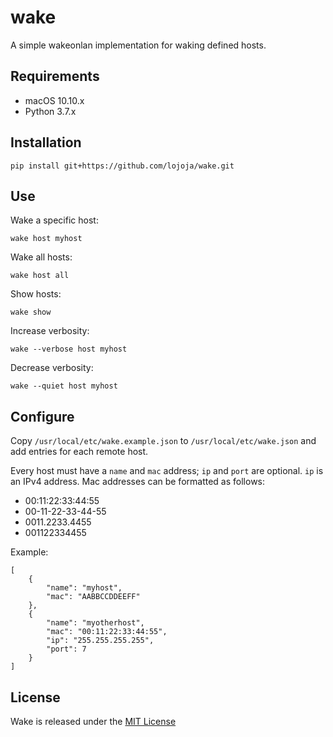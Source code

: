 wake
====

A simple wakeonlan implementation for waking defined hosts.


Requirements
------------

* macOS 10.10.x
* Python 3.7.x


Installation
------------

```
pip install git+https://github.com/lojoja/wake.git
```


Use
---

Wake a specific host:

```
wake host myhost
```

Wake all hosts:

```
wake host all
```

Show hosts:

```
wake show
```

Increase verbosity:

```
wake --verbose host myhost
```

Decrease verbosity:

```
wake --quiet host myhost
```


Configure
---------

Copy `/usr/local/etc/wake.example.json` to `/usr/local/etc/wake.json` and add entries for each remote host.

Every host must have a `name` and `mac` address; `ip` and `port` are optional. `ip` is an IPv4 address. Mac addresses can be formatted as follows:

- 00:11:22:33:44:55
- 00-11-22-33-44-55
- 0011.2233.4455
- 001122334455

Example:

```
[
    {
        "name": "myhost",
        "mac": "AABBCCDDEEFF"
    },
    {
        "name": "myotherhost",
        "mac": "00:11:22:33:44:55",
        "ip": "255.255.255.255",
        "port": 7
    }
]
```


License
-------

Wake is released under the [MIT License](./LICENSE)
